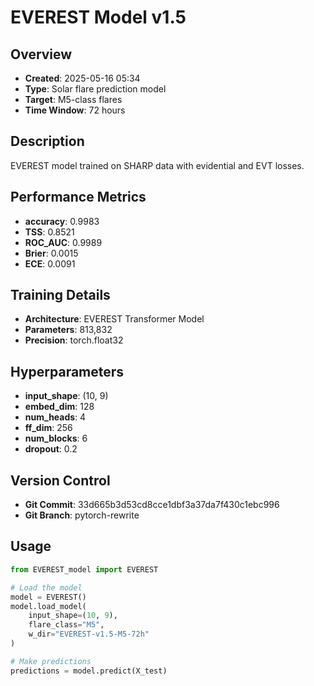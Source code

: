 # EVEREST Model v1.5

## Overview
- **Created**: 2025-05-16 05:34
- **Type**: Solar flare prediction model
- **Target**: M5-class flares
- **Time Window**: 72 hours

## Description
EVEREST model trained on SHARP data with evidential and EVT losses.

## Performance Metrics
- **accuracy**: 0.9983
- **TSS**: 0.8521
- **ROC_AUC**: 0.9989
- **Brier**: 0.0015
- **ECE**: 0.0091


## Training Details
- **Architecture**: EVEREST Transformer Model
- **Parameters**: 813,832
- **Precision**: torch.float32

## Hyperparameters
- **input_shape**: (10, 9)
- **embed_dim**: 128
- **num_heads**: 4
- **ff_dim**: 256
- **num_blocks**: 6
- **dropout**: 0.2

## Version Control
- **Git Commit**: 33d665b3d53cd8cce1dbf3a37da7f430c1ebc996
- **Git Branch**: pytorch-rewrite

## Usage
```python
from EVEREST_model import EVEREST

# Load the model
model = EVEREST()
model.load_model(
    input_shape=(10, 9),
    flare_class="M5",
    w_dir="EVEREST-v1.5-M5-72h"
)

# Make predictions
predictions = model.predict(X_test)
```

